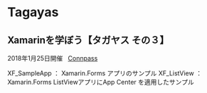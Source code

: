 # Tagayas
## Xamarinを学ぼう【タガヤス その３】
  2018年1月25日開催  
  [Connpass](https://tagayas.connpass.com/event/75412/)  
  
  XF_SampleApp ： Xamarin.Forms アプリのサンプル
  XF_ListView  ： Xamarin.Forms ListViewアプリにApp Center を適用したサンプル